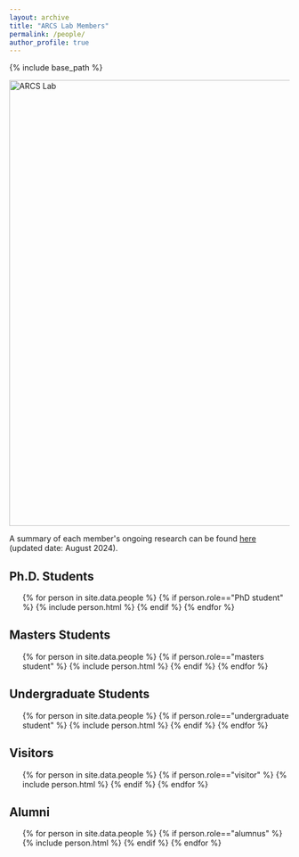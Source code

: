 ```yaml
---
layout: archive
title: "ARCS Lab Members"
permalink: /people/
author_profile: true
---
```


{% include base_path %}


<img src="https://jiaoyangli.me/images/logo-white-background.png" title="logo" width="800pt" alt="ARCS Lab"/>

A summary of each member's ongoing research can be found 
[here](https://jiaoyang-li.github.io/files/ARCS-2024-Orientation-Poster.pdf "Download poster") 
(updated date: August 2024).


<!-- ## Current Members -->

<h2>Ph.D. Students</h2>
<ul style="margin-bottom: 1px">
    {% for person in site.data.people %}
        {% if person.role=="PhD student" %}
            {% include person.html %}
        {% endif %}
    {% endfor %}
</ul>

<h2>Masters Students</h2>
<ul style="margin-bottom: 1px">
    {% for person in site.data.people %}
        {% if person.role=="masters student" %}
            {% include person.html %}
        {% endif %}
    {% endfor %}
</ul>

<h2>Undergraduate Students</h2>
<ul style="margin-bottom: 1px">
    {% for person in site.data.people %}
        {% if person.role=="undergraduate student" %}
            {% include person.html %}
        {% endif %}
    {% endfor %}
</ul>

<h2>Visitors</h2>
<ul style="margin-bottom: 1px">
    {% for person in site.data.people %}
        {% if person.role=="visitor" %}
            {% include person.html %}
        {% endif %}
    {% endfor %}
</ul>

<h2>Alumni</h2>
<ul style="margin-bottom: 1px">
    {% for person in site.data.people %}
        {% if person.role=="alumnus" %}
            {% include person.html %}
        {% endif %}
    {% endfor %}
</ul>
